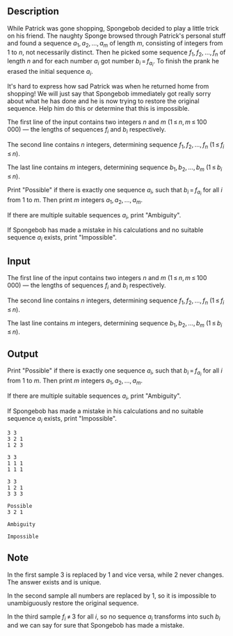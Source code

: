 ## Description

<div><p>While Patrick was gone shopping, Spongebob decided to play a little trick on his friend. The naughty Sponge browsed through Patrick's personal stuff and found a sequence <span class="tex-span"><i>a</i><sub class="lower-index">1</sub>, <i>a</i><sub class="lower-index">2</sub>, ..., <i>a</i><sub class="lower-index"><i>m</i></sub></span> of length <span class="tex-span"><i>m</i></span>, consisting of integers from <span class="tex-span">1</span> to <span class="tex-span"><i>n</i></span>, not necessarily distinct. Then he picked some sequence <span class="tex-span"><i>f</i><sub class="lower-index">1</sub>, <i>f</i><sub class="lower-index">2</sub>, ..., <i>f</i><sub class="lower-index"><i>n</i></sub></span> of length <span class="tex-span"><i>n</i></span> and for each number <span class="tex-span"><i>a</i><sub class="lower-index"><i>i</i></sub></span> got number <span class="tex-span"><i>b</i><sub class="lower-index"><i>i</i></sub> = <i>f</i><sub class="lower-index"><i>a</i><sub class="lower-index"><i>i</i></sub></sub></span>. To finish the prank he erased the initial sequence <span class="tex-span"><i>a</i><sub class="lower-index"><i>i</i></sub></span>.</p><p>It's hard to express how sad Patrick was when he returned home from shopping! We will just say that Spongebob immediately got really sorry about what he has done and he is now trying to restore the original sequence. Help him do this or determine that this is impossible.</p></div><div class="input-specification"><p>The first line of the input contains two integers <span class="tex-span"><i>n</i></span> and <span class="tex-span"><i>m</i></span> (<span class="tex-span">1 ≤ <i>n</i>, <i>m</i> ≤ 100 000</span>)&nbsp;— the lengths of sequences <span class="tex-span"><i>f</i><sub class="lower-index"><i>i</i></sub></span> and <span class="tex-span"><i>b</i><sub class="lower-index"><i>i</i></sub></span> respectively.</p><p>The second line contains <span class="tex-span"><i>n</i></span> integers, determining sequence <span class="tex-span"><i>f</i><sub class="lower-index">1</sub>, <i>f</i><sub class="lower-index">2</sub>, ..., <i>f</i><sub class="lower-index"><i>n</i></sub></span> (<span class="tex-span">1 ≤ <i>f</i><sub class="lower-index"><i>i</i></sub> ≤ <i>n</i></span>).</p><p>The last line contains <span class="tex-span"><i>m</i></span> integers, determining sequence <span class="tex-span"><i>b</i><sub class="lower-index">1</sub>, <i>b</i><sub class="lower-index">2</sub>, ..., <i>b</i><sub class="lower-index"><i>m</i></sub></span> <span class="tex-span">(1 ≤ <i>b</i><sub class="lower-index"><i>i</i></sub> ≤ <i>n</i>)</span>.</p></div><div class="output-specification"><p>Print "<span class="tex-font-style-tt">Possible</span>" if there is exactly one sequence <span class="tex-span"><i>a</i><sub class="lower-index"><i>i</i></sub></span>, such that <span class="tex-span"><i>b</i><sub class="lower-index"><i>i</i></sub> = <i>f</i><sub class="lower-index"><i>a</i><sub class="lower-index"><i>i</i></sub></sub></span> for all <span class="tex-span"><i>i</i></span> from <span class="tex-span">1</span> to <span class="tex-span"><i>m</i></span>. Then print <span class="tex-span"><i>m</i></span> integers <span class="tex-span"><i>a</i><sub class="lower-index">1</sub>, <i>a</i><sub class="lower-index">2</sub>, ..., <i>a</i><sub class="lower-index"><i>m</i></sub></span>.</p><p>If there are multiple suitable sequences <span class="tex-span"><i>a</i><sub class="lower-index"><i>i</i></sub></span>, print "<span class="tex-font-style-tt">Ambiguity</span>".</p><p>If Spongebob has made a mistake in his calculations and no suitable sequence <span class="tex-span"><i>a</i><sub class="lower-index"><i>i</i></sub></span> exists, print "<span class="tex-font-style-tt">Impossible</span>".</p></div>

## Input

<p>The first line of the input contains two integers <span class="tex-span"><i>n</i></span> and <span class="tex-span"><i>m</i></span> (<span class="tex-span">1 ≤ <i>n</i>, <i>m</i> ≤ 100 000</span>)&nbsp;— the lengths of sequences <span class="tex-span"><i>f</i><sub class="lower-index"><i>i</i></sub></span> and <span class="tex-span"><i>b</i><sub class="lower-index"><i>i</i></sub></span> respectively.</p><p>The second line contains <span class="tex-span"><i>n</i></span> integers, determining sequence <span class="tex-span"><i>f</i><sub class="lower-index">1</sub>, <i>f</i><sub class="lower-index">2</sub>, ..., <i>f</i><sub class="lower-index"><i>n</i></sub></span> (<span class="tex-span">1 ≤ <i>f</i><sub class="lower-index"><i>i</i></sub> ≤ <i>n</i></span>).</p><p>The last line contains <span class="tex-span"><i>m</i></span> integers, determining sequence <span class="tex-span"><i>b</i><sub class="lower-index">1</sub>, <i>b</i><sub class="lower-index">2</sub>, ..., <i>b</i><sub class="lower-index"><i>m</i></sub></span> <span class="tex-span">(1 ≤ <i>b</i><sub class="lower-index"><i>i</i></sub> ≤ <i>n</i>)</span>.</p>

## Output

<p>Print "<span class="tex-font-style-tt">Possible</span>" if there is exactly one sequence <span class="tex-span"><i>a</i><sub class="lower-index"><i>i</i></sub></span>, such that <span class="tex-span"><i>b</i><sub class="lower-index"><i>i</i></sub> = <i>f</i><sub class="lower-index"><i>a</i><sub class="lower-index"><i>i</i></sub></sub></span> for all <span class="tex-span"><i>i</i></span> from <span class="tex-span">1</span> to <span class="tex-span"><i>m</i></span>. Then print <span class="tex-span"><i>m</i></span> integers <span class="tex-span"><i>a</i><sub class="lower-index">1</sub>, <i>a</i><sub class="lower-index">2</sub>, ..., <i>a</i><sub class="lower-index"><i>m</i></sub></span>.</p><p>If there are multiple suitable sequences <span class="tex-span"><i>a</i><sub class="lower-index"><i>i</i></sub></span>, print "<span class="tex-font-style-tt">Ambiguity</span>".</p><p>If Spongebob has made a mistake in his calculations and no suitable sequence <span class="tex-span"><i>a</i><sub class="lower-index"><i>i</i></sub></span> exists, print "<span class="tex-font-style-tt">Impossible</span>".</p>





```input1
3 3
3 2 1
1 2 3

```




```input2
3 3
1 1 1
1 1 1

```




```input3
3 3
1 2 1
3 3 3

```




```output1
Possible
3 2 1 

```




```output2
Ambiguity

```




```output3
Impossible

```



## Note

<p>In the first sample <span class="tex-span">3</span> is replaced by <span class="tex-span">1</span> and vice versa, while <span class="tex-span">2</span> never changes. The answer exists and is unique.</p><p>In the second sample all numbers are replaced by <span class="tex-span">1</span>, so it is impossible to unambiguously restore the original sequence.</p><p>In the third sample <span class="tex-span"><i>f</i><sub class="lower-index"><i>i</i></sub> ≠ 3</span> for all <span class="tex-span"><i>i</i></span>, so no sequence <span class="tex-span"><i>a</i><sub class="lower-index"><i>i</i></sub></span> transforms into such <span class="tex-span"><i>b</i><sub class="lower-index"><i>i</i></sub></span> and we can say for sure that Spongebob has made a mistake.</p>
